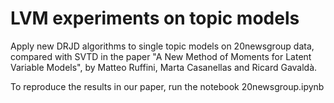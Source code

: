 # LVM experiments on topic models

Apply new DRJD algorithms to single topic models on 20newsgroup data, compared with SVTD in the paper "A New Method of Moments for Latent Variable Models", by Matteo Ruffini, Marta Casanellas and Ricard Gavaldà.

To reproduce the results in our paper, run the notebook 20newsgroup.ipynb